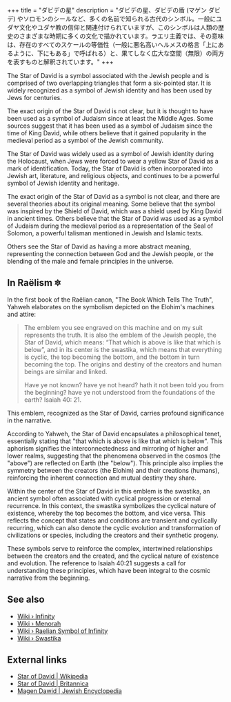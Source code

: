 +++
title = "ダビデの星"
description = "ダビデの星、ダビデの盾 (マゲン ダビデ) やソロモンのシールなど、多くの名前で知られる古代のシンボル。一般にユダヤ文化やユダヤ教の信仰と関連付けられていますが、このシンボルは人類の歴史のさまざまな時期に多くの文化で描かれています。ラエリ主義では、その意味は、存在のすべてのスケールの等価性（一般に悪名高いヘルメスの格言「上にあるように、下にもある」で呼ばれる）と、果てしなく広大な空間（無限）の両方を表すものと解釈されています。"
+++

The Star of David is a symbol associated with the Jewish people and is comprised of two overlapping triangles that form a six-pointed star. It is widely recognized as a symbol of Jewish identity and has been used by Jews for centuries.

The exact origin of the Star of David is not clear, but it is thought to have been used as a symbol of Judaism since at least the Middle Ages. Some sources suggest that it has been used as a symbol of Judaism since the time of King David, while others believe that it gained popularity in the medieval period as a symbol of the Jewish community.

The Star of David was widely used as a symbol of Jewish identity during the Holocaust, when Jews were forced to wear a yellow Star of David as a mark of identification. Today, the Star of David is often incorporated into Jewish art, literature, and religious objects, and continues to be a powerful symbol of Jewish identity and heritage.

The exact origin of the Star of David as a symbol is not clear, and there are several theories about its original meaning. Some believe that the symbol was inspired by the Shield of David, which was a shield used by King David in ancient times. Others believe that the Star of David was used as a symbol of Judaism during the medieval period as a representation of the Seal of Solomon, a powerful talisman mentioned in Jewish and Islamic texts.

Others see the Star of David as having a more abstract meaning, representing the connection between God and the Jewish people, or the blending of the male and female principles in the universe.

## In Raëlism 🔯

In the first book of the Raëlian canon, "The Book Which Tells The Truth", Yahweh elaborates on the symbolism depicted on the Elohim's machines and attire:

> The emblem you see engraved on this machine and on my suit represents the truth. It is also the emblem of the Jewish people, the Star of David, which means: “That which is above is like that which is below”, and in its center is the swastika, which means that everything is cyclic, the top becoming the bottom, and the bottom in turn becoming the top. The origins and destiny of the creators and human beings are similar and linked.
>
> Have ye not known? have ye not heard? hath it not been told you from the beginning? have ye not understood from the foundations of the earth? Isaiah 40: 21.

This emblem, recognized as the Star of David, carries profound significance in the narrative.

According to Yahweh, the Star of David encapsulates a philosophical tenet, essentially stating that "that which is above is like that which is below". This aphorism signifies the interconnectedness and mirroring of higher and lower realms, suggesting that the phenomena observed in the cosmos (the "above") are reflected on Earth (the "below"). This principle also implies the symmetry between the creators (the Elohim) and their creations (humans), reinforcing the inherent connection and mutual destiny they share.

Within the center of the Star of David in this emblem is the swastika, an ancient symbol often associated with cyclical progression or eternal recurrence. In this context, the swastika symbolizes the cyclical nature of existence, whereby the top becomes the bottom, and vice versa. This reflects the concept that states and conditions are transient and cyclically recurring, which can also denote the cyclic evolution and transformation of civilizations or species, including the creators and their synthetic progeny.

These symbols serve to reinforce the complex, intertwined relationships between the creators and the created, and the cyclical nature of existence and evolution. The reference to Isaiah 40:21 suggests a call for understanding these principles, which have been integral to the cosmic narrative from the beginning.

## See also

- [Wiki › Infinity](../../wiki/infinity/)
- [Wiki › Menorah](../../wiki/menorah/)
- [Wiki › Raelian Symbol of Infinity](../../wiki/raelian-symbol-of-infinity/)
- [Wiki › Swastika](../../wiki/swastika/)

## External links

- [Star of David | Wikipedia](https://en.wikipedia.org/wiki/Star_of_David)
- [Star of David | Britannica](https://www.britannica.com/topic/Star-of-David)
- [Magen Dawid | Jewish Encyclopedia](https://www.jewishencyclopedia.com/articles/10257-magen-dawid)